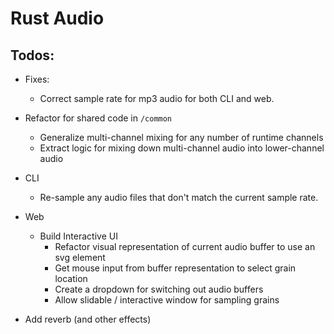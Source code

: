 # Rust Audio

## Todos:
- Fixes:
    - Correct sample rate for mp3 audio for both CLI and web.

- Refactor for shared code in `/common`
    - Generalize multi-channel mixing for any number of runtime channels
    - Extract logic for mixing down multi-channel audio into lower-channel audio

- CLI
    - Re-sample any audio files that don't match the current sample rate.

- Web
    - Build Interactive UI
        - Refactor visual representation of current audio buffer to use an svg <path /> element
        - Get mouse input from buffer representation to select grain location
        - Create a dropdown for switching out audio buffers
        - Allow slidable / interactive window for sampling grains

- Add reverb (and other effects)